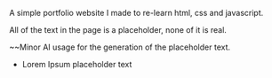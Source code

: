 A simple portfolio website I made to re-learn html, css and javascript.

All of the text in the page is a placeholder, none of it is real.

~~Minor AI usage for the generation of the placeholder text.
- Lorem Ipsum placeholder text
